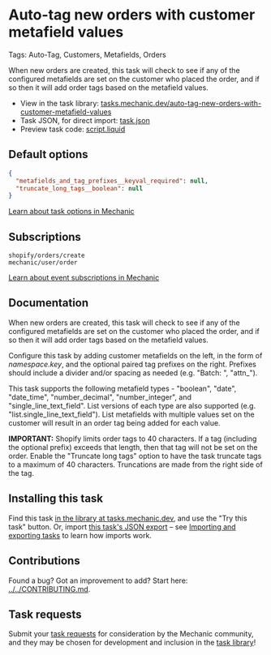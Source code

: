 # Auto-tag new orders with customer metafield values

Tags: Auto-Tag, Customers, Metafields, Orders

When new orders are created, this task will check to see if any of the configured metafields are set on the customer who placed the order, and if so then it will add order tags based on the metafield values.

* View in the task library: [tasks.mechanic.dev/auto-tag-new-orders-with-customer-metafield-values](https://tasks.mechanic.dev/auto-tag-new-orders-with-customer-metafield-values)
* Task JSON, for direct import: [task.json](../../tasks/auto-tag-new-orders-with-customer-metafield-values.json)
* Preview task code: [script.liquid](./script.liquid)

## Default options

```json
{
  "metafields_and_tag_prefixes__keyval_required": null,
  "truncate_long_tags__boolean": null
}
```

[Learn about task options in Mechanic](https://learn.mechanic.dev/core/tasks/options)

## Subscriptions

```liquid
shopify/orders/create
mechanic/user/order
```

[Learn about event subscriptions in Mechanic](https://learn.mechanic.dev/core/tasks/subscriptions)

## Documentation

When new orders are created, this task will check to see if any of the configured metafields are set on the customer who placed the order, and if so then it will add order tags based on the metafield values.

Configure this task by adding customer metafields on the left, in the form of *namespace.key*, and the optional paired tag prefixes on the right. Prefixes should include a divider and/or spacing as needed (e.g. "Batch: ", "attn_").

This task supports the following metafield types - "boolean", "date", "date_time", "number_decimal", "number_integer", and "single_line_text_field". List versions of each type are also supported (e.g. "list.single_line_text_field"). List metafields with multiple values set on the customer will result in an order tag being added for each value.

**IMPORTANT:** Shopify limits order tags to 40 characters. If a tag (including the optional prefix) exceeds that length, then that tag will not be set on the order. Enable the "Truncate long tags" option to have the task truncate tags to a maximum of 40 characters. Truncations are made from the right side of the tag.

## Installing this task

Find this task [in the library at tasks.mechanic.dev](https://tasks.mechanic.dev/auto-tag-new-orders-with-customer-metafield-values), and use the "Try this task" button. Or, import [this task's JSON export](../../tasks/auto-tag-new-orders-with-customer-metafield-values.json) – see [Importing and exporting tasks](https://learn.mechanic.dev/core/tasks/import-and-export) to learn how imports work.

## Contributions

Found a bug? Got an improvement to add? Start here: [../../CONTRIBUTING.md](../../CONTRIBUTING.md).

## Task requests

Submit your [task requests](https://mechanic.canny.io/task-requests) for consideration by the Mechanic community, and they may be chosen for development and inclusion in the [task library](https://tasks.mechanic.dev/)!
